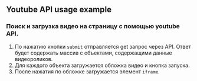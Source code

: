 ## Youtube API usage example
### Поиск и загрузка видео на страницу с помощью youtube API.

1. По нажатию кнопки `submit` отправляется get запрос через API. Ответ будет содержать массив с объектами, содержащими данные видеороликов.
2. Для каждого объекта загружается обложка видео и кнопка запуска.
3. После нажатия по обложке загружается элемент `iframe`.